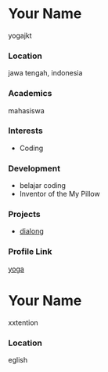 # Your Name
yogajkt

### Location

jawa tengah, indonesia

### Academics

mahasiswa

### Interests

- Coding

### Development

- belajar coding
- Inventor of the My Pillow

### Projects

- [dialong](https://github.com/yogajkt/membuat)

### Profile Link

[yoga](https://github.com/yogajkt)



# Your Name
xxtention

### Location

eglish

